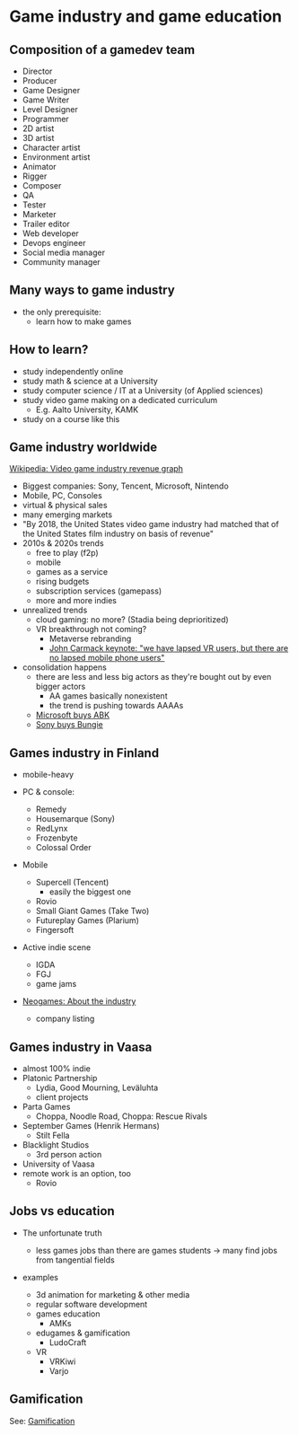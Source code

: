 # Game industry and game education




## Composition of a gamedev team

- Director
- Producer
- Game Designer
- Game Writer
- Level Designer
- Programmer
- 2D artist
- 3D artist
- Character artist
- Environment artist
- Animator
- Rigger
- Composer
- QA
- Tester
- Marketer
- Trailer editor
- Web developer
- Devops engineer
- Social media manager
- Community manager


## Many ways to game industry

- the only prerequisite:
  - learn how to make games

## How to learn?

- study independently online
- study math & science at a University
- study computer science / IT at a University (of Applied sciences)
- study video game making on a dedicated curriculum
  - E.g. Aalto University, KAMK
- study on a course like this

## Game industry worldwide

[Wikipedia: Video game industry revenue graph](https://en.wikipedia.org/wiki/Video_game_industry#Economics)

- Biggest companies: Sony, Tencent, Microsoft, Nintendo
- Mobile, PC, Consoles
- virtual & physical sales
- many emerging markets
- "By 2018, the United States video game industry had matched that of the United States film industry on basis of revenue"
- 2010s & 2020s trends
  - free to play (f2p)
  - mobile
  - games as a service
  - rising budgets
  - subscription services (gamepass)
  - more and more indies
- unrealized trends
  - cloud gaming: no more? (Stadia being deprioritized)
  - VR breakthrough not coming?
    - Metaverse rebranding
    - [John Carmack keynote: "we have lapsed VR users, but there are no lapsed mobile phone users"](https://www.youtube.com/watch?v=BnSUk0je6oo)
- consolidation happens
  - there are less and less big actors as they're bought out by even bigger actors
    - AA games basically nonexistent
    - the trend is pushing towards AAAAs
  - [Microsoft buys ABK](https://www.gamedeveloper.com/business/microsoft-buying-activision-blizzard-in-68-7b-deal)
  - [Sony buys Bungie](https://www.gamesindustry.biz/articles/2022-01-31-sony-buying-bungie-for-usd3-6-billion)

## Games industry in Finland

- mobile-heavy

- PC & console:
  - Remedy
  - Housemarque (Sony)
  - RedLynx
  - Frozenbyte
  - Colossal Order
- Mobile
  - Supercell (Tencent)
    - easily the biggest one
  - Rovio
  - Small Giant Games (Take Two)
  - Futureplay Games (Plarium)
  - Fingersoft
- Active indie scene
  - IGDA
  - FGJ
  - game jams
- [Neogames: About the industry](https://neogames.fi/about-the-industry/)
  - company listing 

## Games industry in Vaasa

- almost 100% indie
- Platonic Partnership
  - Lydia, Good Mourning, Leväluhta
  - client projects
- Parta Games
  - Choppa, Noodle Road, Choppa: Rescue Rivals
- September Games (Henrik Hermans)
  - Stilt Fella
- Blacklight Studios
  - 3rd person action
- University of Vaasa
- remote work is an option, too
  - Rovio

## Jobs vs education

- The unfortunate truth
  - less games jobs than there are games students
  -> many find jobs from tangential fields

- examples
  - 3d animation for marketing & other media
  - regular software development
  - games education
    - AMKs
  - edugames & gamification
    - LudoCraft
  - VR
    - VRKiwi
    - Varjo

## Gamification

See: [Gamification](gamification.md0)

